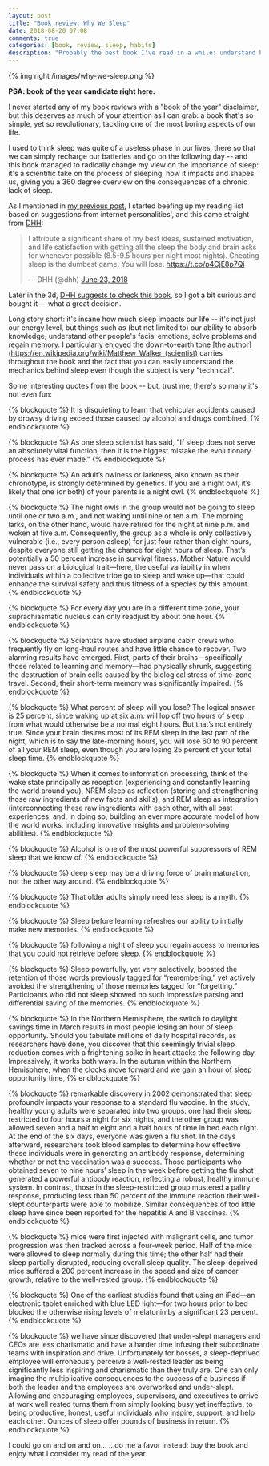 ```yaml
---
layout: post
title: "Book review: Why We Sleep"
date: 2018-08-20 07:08
comments: true
categories: [book, review, sleep, habits]
description: "Probably the best book I've read in a while: understand how sleep works and how it shapes your personality, mood and knowledge."
---
```


{% img right /images/why-we-sleep.png %}

**PSA: book of the year candidate right here.**

I never started any of my book reviews with a "book of the year" disclaimer,
but this deserves as much of your attention as I can grab: a book that's
so simple, yet so revolutionary, tackling one of the most boring aspects
of our life.

I used to think sleep was quite of a useless phase in our lives, there so that we
can simply recharge our batteries and go on the following day -- and this book
managed to radically change my view on the importance of sleep: it's a scientific
take on the process of sleeping, how it impacts and shapes us, giving you a 360
degree overview on the consequences of a chronic lack of sleep.

<!-- more -->

As I mentioned in [my previous post](/book-review-the-personal-mba/), I started beefing up my reading list based on
suggestions from internet personalities', and this came straight from [DHH](http://david.heinemeierhansson.com/):

<blockquote class="twitter-tweet" data-lang="en"><p lang="en" dir="ltr">I attribute a significant share of my best ideas, sustained motivation, and life satisfaction with getting all the sleep the body and brain asks for whenever possible (8.5-9.5 hours per night most nights). Cheating sleep is the dumbest game. You will lose. <a href="https://t.co/p4CjE8p7Qi">https://t.co/p4CjE8p7Qi</a></p>&mdash; DHH (@dhh) <a href="https://twitter.com/dhh/status/1010622584361308161?ref_src=twsrc%5Etfw">June 23, 2018</a></blockquote>
<script async src="https://platform.twitter.com/widgets.js" charset="utf-8"></script>

Later in the 3d, [DHH suggests to check this book](https://twitter.com/dhh/status/1010882936072175616),
so I got a bit curious and bought it -- what a great decision.

Long story short: it's insane how much sleep impacts our life -- it's not just our
energy level, but things such as (but not limited to) our ability to absorb knowledge,
understand other people's facial emotions, solve problems and regain memory. I
particularly enjoyed the down-to-earth tone [the author](https://en.wikipedia.org/wiki/Matthew_Walker_(scientist) carries throughout the book
and the fact that you can easily understand the mechanics behind sleep even though
the subject is very "technical".

Some interesting quotes from the book -- but, trust me, there's so many it's not
even fun:

{% blockquote %}
It is disquieting to learn that vehicular accidents caused by drowsy driving exceed those caused by alcohol and drugs combined.
{% endblockquote %}

{% blockquote %}
As one sleep scientist has said, "If sleep does not serve an absolutely vital function, then it is the biggest mistake the evolutionary process has ever made."
{% endblockquote %}

{% blockquote %}
An adult’s owlness or larkness, also known as their chronotype, is strongly determined by genetics. If you are a night owl, it’s likely that one (or both) of your parents is a night owl.
{% endblockquote %}

{% blockquote %}
The night owls in the group would not be going to sleep until one or two a.m., and not waking until nine or ten a.m. The morning larks, on the other hand, would have retired for the night at nine p.m. and woken at five a.m. Consequently, the group as a whole is only collectively vulnerable (i.e., every person asleep) for just four rather than eight hours, despite everyone still getting the chance for eight hours of sleep. That’s potentially a 50 percent increase in survival fitness. Mother Nature would never pass on a biological trait—here, the useful variability in when individuals within a collective tribe go to sleep and wake up—that could enhance the survival safety and thus fitness of a species by this amount.
{% endblockquote %}

{% blockquote %}
For every day you are in a different time zone, your suprachiasmatic nucleus can only readjust by about one hour.
{% endblockquote %}

{% blockquote %}
Scientists have studied airplane cabin crews who frequently fly on long-haul routes and have little chance to recover. Two alarming results have emerged. First, parts of their brains—specifically those related to learning and memory—had physically shrunk, suggesting the destruction of brain cells caused by the biological stress of time-zone travel. Second, their short-term memory was significantly impaired.
{% endblockquote %}

{% blockquote %}
What percent of sleep will you lose? The logical answer is 25 percent, since waking up at six a.m. will lop off two hours of sleep from what would otherwise be a normal eight hours. But that’s not entirely true. Since your brain desires most of its REM sleep in the last part of the night, which is to say the late-morning hours, you will lose 60 to 90 percent of all your REM sleep, even though you are losing 25 percent of your total sleep time.
{% endblockquote %}

{% blockquote %}
When it comes to information processing, think of the wake state principally as reception (experiencing and constantly learning the world around you), NREM sleep as reflection (storing and strengthening those raw ingredients of new facts and skills), and REM sleep as integration (interconnecting these raw ingredients with each other, with all past experiences, and, in doing so, building an ever more accurate model of how the world works, including innovative insights and problem-solving abilities).
{% endblockquote %}

{% blockquote %}
Alcohol is one of the most powerful suppressors of REM sleep that we know of.
{% endblockquote %}

{% blockquote %}
deep sleep may be a driving force of brain maturation, not the other way around.
{% endblockquote %}

{% blockquote %}
That older adults simply need less sleep is a myth.
{% endblockquote %}

{% blockquote %}
Sleep before learning refreshes our ability to initially make new memories.
{% endblockquote %}

{% blockquote %}
following a night of sleep you regain access to memories that you could not retrieve before sleep.
{% endblockquote %}

{% blockquote %}
Sleep powerfully, yet very selectively, boosted the retention of those words previously tagged for “remembering,” yet actively avoided the strengthening of those memories tagged for “forgetting.” Participants who did not sleep showed no such impressive parsing and differential saving of the memories.
{% endblockquote %}

{% blockquote %}
In the Northern Hemisphere, the switch to daylight savings time in March results in most people losing an hour of sleep opportunity. Should you tabulate millions of daily hospital records, as researchers have done, you discover that this seemingly trivial sleep reduction comes with a frightening spike in heart attacks the following day. Impressively, it works both ways. In the autumn within the Northern Hemisphere, when the clocks move forward and we gain an hour of sleep opportunity time,
{% endblockquote %}

{% blockquote %}
remarkable discovery in 2002 demonstrated that sleep profoundly impacts your response to a standard flu vaccine. In the study, healthy young adults were separated into two groups: one had their sleep restricted to four hours a night for six nights, and the other group was allowed seven and a half to eight and a half hours of time in bed each night. At the end of the six days, everyone was given a flu shot. In the days afterward, researchers took blood samples to determine how effective these individuals were in generating an antibody response, determining whether or not the vaccination was a success. Those participants who obtained seven to nine hours’ sleep in the week before getting the flu shot generated a powerful antibody reaction, reflecting a robust, healthy immune system. In contrast, those in the sleep-restricted group mustered a paltry response, producing less than 50 percent of the immune reaction their well-slept counterparts were able to mobilize. Similar consequences of too little sleep have since been reported for the hepatitis A and B vaccines.
{% endblockquote %}

{% blockquote %}
mice were first injected with malignant cells, and tumor progression was then tracked across a four-week period. Half of the mice were allowed to sleep normally during this time; the other half had their sleep partially disrupted, reducing overall sleep quality. The sleep-deprived mice suffered a 200 percent increase in the speed and size of cancer growth, relative to the well-rested group.
{% endblockquote %}

{% blockquote %}
One of the earliest studies found that using an iPad—an electronic tablet enriched with blue LED light—for two hours prior to bed blocked the otherwise rising levels of melatonin by a significant 23 percent.
{% endblockquote %}

{% blockquote %}
we have since discovered that under-slept managers and CEOs are less charismatic and have a harder time infusing their subordinate teams with inspiration and drive. Unfortunately for bosses, a sleep-deprived employee will erroneously perceive a well-rested leader as being significantly less inspiring and charismatic than they truly are. One can only imagine the multiplicative consequences to the success of a business if both the leader and the employees are overworked and under-slept. Allowing and encouraging employees, supervisors, and executives to arrive at work well rested turns them from simply looking busy yet ineffective, to being productive, honest, useful individuals who inspire, support, and help each other. Ounces of sleep offer pounds of business in return.
{% endblockquote %}

I could go on and on and on...   ...do me a favor instead: buy the book and enjoy
what I consider my read of the year.